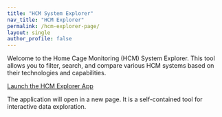 ```yaml
---
title: "HCM System Explorer"
nav_title: "HCM Explorer"
permalink: /hcm-explorer-page/
layout: single
author_profile: false
---
```


<p>Welcome to the Home Cage Monitoring (HCM) System Explorer. This tool allows you to filter, search, and compare various HCM systems based on their technologies and capabilities.</p>

<p><a href="/assets/hcm-explorer/" class="btn btn--success" target="_blank">Launch the HCM Explorer App</a></p>

<p>The application will open in a new page. It is a self-contained tool for interactive data exploration.</p>